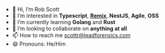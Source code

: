 - 👋 Hi, I’m Rob Scott
- 👀 I’m interested in **Typescript**, **[Remix](https://remix.run/)**, **NestJS**, **Agile**, **OSS**
- 🌱 I’m currently learning **Golang** and **Rust**
- 💞️ I’m looking to collaborate on **anything at all**
- 📫 How to reach me scottr@leadforensics.com
- 😄 Pronouns: He/Him

